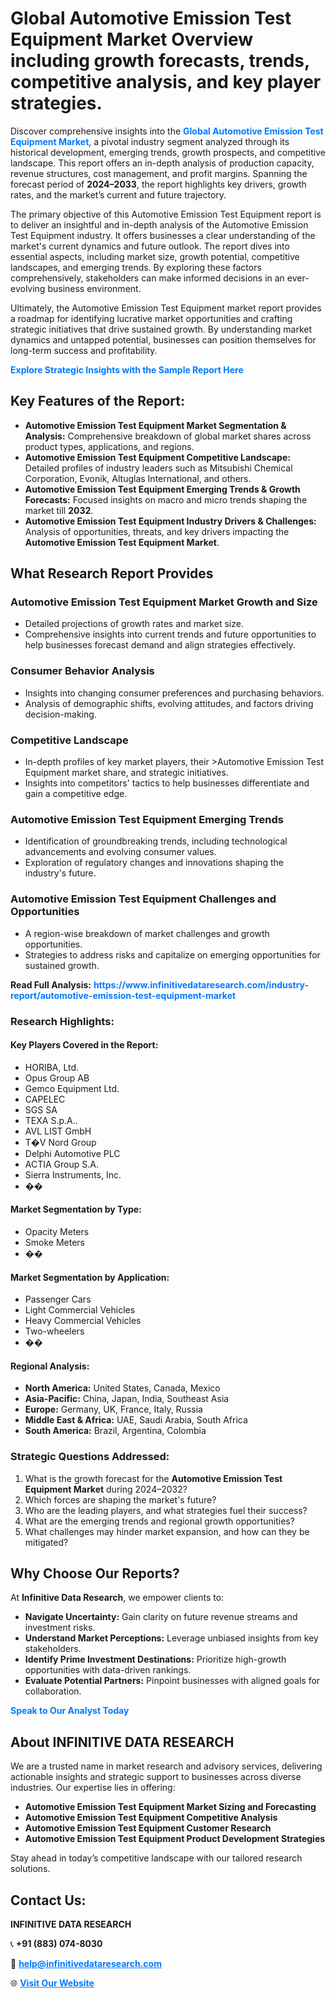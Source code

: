 <h1>Global Automotive Emission Test Equipment Market Overview including growth forecasts, trends, competitive analysis, and key player strategies.</h1>
<p>
Discover comprehensive insights into the 
<a href="https://www.infinitivedataresearch.com/industry-report/automotive-emission-test-equipment-market" rel="dofollow" style="color: #007BFF; text-decoration: none;"><strong>Global Automotive Emission Test Equipment Market</strong></a>, a pivotal industry segment analyzed through its historical development, emerging trends, growth prospects, and competitive landscape. This report offers an in-depth analysis of production capacity, revenue structures, cost management, and profit margins. Spanning the forecast period of <strong>2024–2033</strong>, the report highlights key drivers, growth rates, and the market’s current and future trajectory.
</p>
<p>
The primary objective of this Automotive Emission Test Equipment report is to deliver an insightful and in-depth analysis of the Automotive Emission Test Equipment industry. It offers businesses a clear understanding of the market's current dynamics and future outlook. The report dives into essential aspects, including market size, growth potential, competitive landscapes, and emerging trends. By exploring these factors comprehensively, stakeholders can make informed decisions in an ever-evolving business environment.
</p>
<p>
Ultimately, the Automotive Emission Test Equipment market report provides a roadmap for identifying lucrative market opportunities and crafting strategic initiatives that drive sustained growth. By understanding market dynamics and untapped potential, businesses can position themselves for long-term success and profitability.
</p>
<p>
<a href="https://www.infinitivedataresearch.com/request-sample/reportId=108752" style="color: #007BFF; text-decoration: none;"><strong>Explore Strategic Insights with the Sample Report Here</strong></a>
</p>

<h2>Key Features of the Report:</h2>
<ul>
<li><strong>Automotive Emission Test Equipment Market Segmentation & Analysis:</strong> Comprehensive breakdown of global market shares across product types, applications, and regions.</li>
<li><strong>Automotive Emission Test Equipment Competitive Landscape:</strong> Detailed profiles of industry leaders such as Mitsubishi Chemical Corporation, Evonik, Altuglas International, and others.</li>
<li><strong>Automotive Emission Test Equipment Emerging Trends & Growth Forecasts:</strong> Focused insights on macro and micro trends shaping the market till <strong>2032</strong>.</li>
<li><strong>Automotive Emission Test Equipment Industry Drivers & Challenges:</strong> Analysis of opportunities, threats, and key drivers impacting the <strong>Automotive Emission Test Equipment Market</strong>.</li>
</ul>

<h2>What Research Report Provides</h2>
<h3>Automotive Emission Test Equipment Market Growth and Size</h3>
<ul>
<li>Detailed projections of growth rates and market size.</li>
<li>Comprehensive insights into current trends and future opportunities to help businesses forecast demand and align strategies effectively.</li>
</ul>

<h3>Consumer Behavior Analysis</h3>
<ul>
<li>Insights into changing consumer preferences and purchasing behaviors.</li>
<li>Analysis of demographic shifts, evolving attitudes, and factors driving decision-making.</li>
</ul>

<h3>Competitive Landscape</h3>
<ul>
<li>In-depth profiles of key market players, their >Automotive Emission Test Equipment market share, and strategic initiatives.</li>
<li>Insights into competitors' tactics to help businesses differentiate and gain a competitive edge.</li>
</ul>

<h3>Automotive Emission Test Equipment Emerging Trends</h3>
<ul>
<li>Identification of groundbreaking trends, including technological advancements and evolving consumer values.</li>
<li>Exploration of regulatory changes and innovations shaping the industry's future.</li>
</ul>

<h3>Automotive Emission Test Equipment Challenges and Opportunities</h3>
<ul>
<li>A region-wise breakdown of market challenges and growth opportunities.</li>
<li>Strategies to address risks and capitalize on emerging opportunities for sustained growth.</li>
</ul>
<p><strong>Read Full Analysis:</strong> <a href="https://www.infinitivedataresearch.com/industry-report/automotive-emission-test-equipment-market" rel="dofollow" style="color: #007BFF; text-decoration: none;"><strong>https://www.infinitivedataresearch.com/industry-report/automotive-emission-test-equipment-market</strong></a></p>
<h3>Research Highlights:</h3>
<h4>Key Players Covered in the Report:</h4>
<ul><li>HORIBA, Ltd.</li><li>Opus Group AB</li><li>Gemco Equipment Ltd.</li><li>CAPELEC</li><li>SGS SA</li><li>TEXA S.p.A..</li><li>AVL LIST GmbH</li><li>T�V Nord Group</li><li>Delphi Automotive PLC</li><li>ACTIA Group S.A.</li><li>Sierra Instruments, Inc.</li><li>��</li></ul>
<h4>Market Segmentation by Type:</h4>
<ul><li>Opacity Meters</li><li>Smoke Meters</li><li>��</li></ul>
<h4>Market Segmentation by Application:</h4>
<ul><li>Passenger Cars</li><li>Light Commercial Vehicles</li><li>Heavy Commercial Vehicles</li><li>Two-wheelers</li><li>��</li></ul>

<h4>Regional Analysis:</h4>
<ul>
<li><strong>North America:</strong> United States, Canada, Mexico</li>
<li><strong>Asia-Pacific:</strong> China, Japan, India, Southeast Asia</li>
<li><strong>Europe:</strong> Germany, UK, France, Italy, Russia</li>
<li><strong>Middle East & Africa:</strong> UAE, Saudi Arabia, South Africa</li>
<li><strong>South America:</strong> Brazil, Argentina, Colombia</li>
</ul>

<h3>Strategic Questions Addressed:</h3>
<ol>
<li>What is the growth forecast for the <strong>Automotive Emission Test Equipment Market</strong> during 2024–2032?</li>
<li>Which forces are shaping the market's future?</li>
<li>Who are the leading players, and what strategies fuel their success?</li>
<li>What are the emerging trends and regional growth opportunities?</li>
<li>What challenges may hinder market expansion, and how can they be mitigated?</li>
</ol>

<h2>Why Choose Our Reports?</h2>
<p>At <strong>Infinitive Data Research</strong>, we empower clients to:</p>
<ul>
<li><strong>Navigate Uncertainty:</strong> Gain clarity on future revenue streams and investment risks.</li>
<li><strong>Understand Market Perceptions:</strong> Leverage unbiased insights from key stakeholders.</li>
<li><strong>Identify Prime Investment Destinations:</strong> Prioritize high-growth opportunities with data-driven rankings.</li>
<li><strong>Evaluate Potential Partners:</strong> Pinpoint businesses with aligned goals for collaboration.</li>
</ul>
<p><a href="https://www.infinitivedataresearch.com/industry-report/automotive-emission-test-equipment-market" rel="dofollow" style="color: #007BFF; text-decoration: none;"><strong>Speak to Our Analyst Today</strong></a></p>

<h2>About INFINITIVE DATA RESEARCH</h2>
<p>We are a trusted name in market research and advisory services, delivering actionable insights and strategic support to businesses across diverse industries. Our expertise lies in offering:</p>
<ul>
<li><strong>Automotive Emission Test Equipment Market Sizing and Forecasting</strong></li>
<li><strong>Automotive Emission Test Equipment Competitive Analysis</strong></li>
<li><strong>Automotive Emission Test Equipment Customer Research</strong></li>
<li><strong>Automotive Emission Test Equipment Product Development Strategies</strong></li>
</ul>
<p>Stay ahead in today’s competitive landscape with our tailored research solutions.</p>

<h2>Contact Us:</h2>
<p><strong>INFINITIVE DATA RESEARCH</strong></p>
<p>📞 <strong>+91 (883) 074-8030</strong></p>
<p>📧 <strong><a href="mailto:help@infinitivedataresearch.com" style="color: #007BFF;">help@infinitivedataresearch.com</a></strong></p>
<p>🌐 <strong><a href="https://www.infinitivedataresearch.com" rel="dofollow" style="color: #007BFF;">Visit Our Website</a></strong></p>